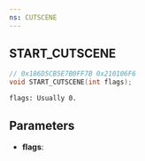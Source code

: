 ```yaml
---
ns: CUTSCENE
---
```

## START_CUTSCENE

```c
// 0x186D5CB5E7B0FF7B 0x210106F6
void START_CUTSCENE(int flags);
```

```
flags: Usually 0.
```

## Parameters
* **flags**: 

